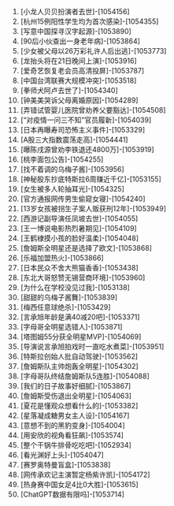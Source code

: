 
1. [小龙人贝贝扮演者去世]-[1054156]
1. [杭州15例阳性学生均为首次感染]-[1054355]
1. [写意中国探寻汉字起源]-[1053890]
1. [90后小伙查出一身老年病]-[1053864]
1. [少女被父母以26万彩礼许人后出逃]-[1053773]
1. [龙抬头将在21日晚间上演]-[1053916]
1. [爱奇艺恢复老会员高清投屏]-[1053787]
1. [中国台湾联赛大规模冲突]-[1053518]
1. [拳师犬阿卢去世了]-[1054340]
1. [钟美美哭诉父母离婚原因]-[1054289]
1. [弄错试管婴儿医院曾劝养父要豁达]-[1054508]
1. [“对疫情一问三不知”官员履新]-[1054039]
1. [日本再曝寿司恐怖主义事件]-[1053329]
1. [A股三大指数震荡走高]-[1054441]
1. [曝陈戌源曾劝李铁退还4800万]-[1053919]
1. [桃李面包公告]-[1054255]
1. [找不着调的乌梅子酱]-[1053956]
1. [神秘股东抄底特斯拉6周赚近千亿]-[1053155]
1. [女生被多人轮抽耳光]-[1054325]
1. [官方通报网传男生偷窥女寝]-[1054240]
1. [13岁女孩被拐生子案人贩获刑12年]-[1053949]
1. [西游记副导演任凤坡去世]-[1054055]
1. [王一博说电影热烈暑期见]-[1054109]
1. [王鹤棣摸小孩的脸好温柔]-[1054048]
1. [詹姆斯全明星还是选择了欧文]-[1053868]
1. [乐福加盟热火]-[1053866]
1. [日本民众不舍大熊猫香香]-[1053438]
1. [东北大哥怒赞无锡营商环境]-[1053960]
1. [为什么在学校没见过我]-[1053138]
1. [甜甜的乌梅子酱舞]-[1053839]
1. [梅西任意球绝杀]-[1053429]
1. [言承旭年龄是满40减20吧]-[1053371]
1. [字母哥全明星选错人]-[1053871]
1. [塔图姆55分获全明星MVP]-[1054069]
1. [导演说言承旭拍戏时一直吃水煮菜]-[1053951]
1. [特斯拉创始人批自动驾驶]-[1053562]
1. [詹姆斯队主帅炮轰全明星]-[1054302]
1. [字母哥队终结詹姆斯队5连胜]-[1054088]
1. [我们的日子故事好细腻]-[1053867]
1. [詹姆斯受伤退出全明星]-[1054063]
1. [夏花是懂观众想看什么的]-[1053382]
1. [星落凝成糖男女主人设]-[1054167]
1. [意想不到的黑豹变身]-[1054004]
1. [用安欣的视角看狂飙]-[1053574]
1. [整个干锅牛排骨吃吃吧]-[1052934]
1. [看光渊好上头]-[1054047]
1. [赛罗奥特曼盲盒]-[1053838]
1. [网传承欢记主演暂定杨紫许凯]-[1054172]
1. [热身赛中国女足4比0大胜]-[1053615]
1. [ChatGPT数据有限吗]-[1053714]